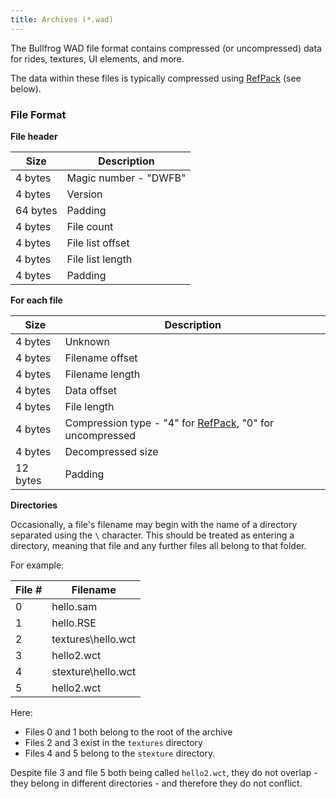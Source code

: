 ```yaml
---
title: Archives (*.wad)
---
```


The Bullfrog WAD file format contains compressed (or uncompressed) data for rides, textures, UI elements, and more.

The data within these files is typically compressed using [RefPack](http://wiki.niotso.org/RefPack) (see below).

### File Format

**File header**

| Size               | Description                                                                    |
|--------------------|--------------------------------------------------------------------------------|
| 4 bytes            | Magic number - "DWFB"                                                          |
| 4 bytes            | Version                                                                        |
| 64 bytes           | Padding                                                                        |
| 4 bytes            | File count                                                                     |
| 4 bytes            | File list offset                                                               |
| 4 bytes            | File list length                                                               |
| 4 bytes            | Padding                                                                        |

**For each file**

| Size               | Description                                                                    |
|--------------------|--------------------------------------------------------------------------------|
| 4 bytes            | Unknown                                                                        |
| 4 bytes            | Filename offset                                                                |
| 4 bytes            | Filename length                                                                |
| 4 bytes            | Data offset                                                                    |
| 4 bytes            | File length                                                                    |
| 4 bytes            | Compression type - "4" for [RefPack](http://wiki.niotso.org/RefPack), "0" for uncompressed|
| 4 bytes            | Decompressed size                                                              |
| 12 bytes           | Padding                                                                        |

**Directories**

Occasionally, a file's filename may begin with the name of a directory separated using the `\` character. This should
be treated as entering a directory, meaning that file and any further files all belong to that folder.

For example:

| File #    | Filename                  |
|-----------|---------------------------|
| 0         | hello.sam                 |
| 1         | hello.RSE                 |
| 2         | textures\\hello.wct       |
| 3         | hello2.wct                |
| 4         | stexture\\hello.wct       |
| 5         | hello2.wct                |

Here:
- Files 0 and 1 both belong to the root of the archive
- Files 2 and 3 exist in the `textures` directory
- Files 4 and 5 belong to the `stexture` directory.
 
Despite file 3 and file 5 both being called `hello2.wct`, they do not overlap - they belong in different directories - and therefore they do not conflict. 
